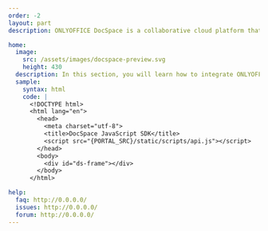 ```yaml
---
order: -2
layout: part
description: ONLYOFFICE DocSpace is a collaborative cloud platform that allows users to store, manage, edit, and collaborate on documents, spreadsheets, presentations, and forms in customizable rooms.

home:
  image:
    src: /assets/images/docspace-preview.svg
    height: 430
  description: In this section, you will learn how to integrate ONLYOFFICE DocSpace into your own application and interact with its backend using the DocSpace API Backend. You will also find the information on how to embed DocSpace using JavaScript SDK, create your own plugins with our Plugins SDK, and host a portal on your own servers using our methods for hosting providers.
  sample:
    syntax: html
    code: |
      <!DOCTYPE html>
      <html lang="en">
        <head>
          <meta charset="utf-8">
          <title>DocSpace JavaScript SDK</title>
          <script src="{PORTAL_SRC}/static/scripts/api.js"></script>
        </head>
        <body>
          <div id="ds-frame"></div>
        </body>
      </html>

help:
  faq: http://0.0.0.0/
  issues: http://0.0.0.0/
  forum: http://0.0.0.0/
---
```

